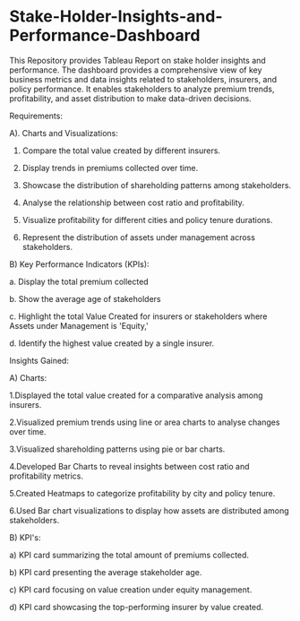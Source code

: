 # Stake-Holder-Insights-and-Performance-Dashboard
This Repository provides Tableau Report on stake holder insights and performance.
The dashboard provides a comprehensive view of key business metrics and data insights related to stakeholders, insurers, and policy performance. It enables stakeholders to analyze premium trends, profitability, and asset distribution to make data-driven decisions.

Requirements:

A).	Charts and Visualizations:

1.	Compare the total value created by different insurers.

2.	Display trends in premiums collected over time.

3.	Showcase the distribution of shareholding patterns among stakeholders.

4.	Analyse the relationship between cost ratio and profitability.

5.	Visualize profitability for different cities and policy tenure durations.

6.	Represent the distribution of assets under management across stakeholders.

B)	Key Performance Indicators (KPIs):

a.	Display the total premium collected

b.	Show the average age of stakeholders

c.	Highlight the total Value Created for insurers or stakeholders where Assets under Management is 'Equity,' 

d.	Identify the highest value created by a single insurer.

Insights Gained:

A) Charts:

1.Displayed the total value created for a comparative analysis among insurers.

2.Visualized premium trends using line or area charts to analyse changes over time.

3.Visualized shareholding patterns using pie or bar charts.

4.Developed Bar Charts to reveal insights between cost ratio and profitability metrics.

5.Created Heatmaps to categorize profitability by city and policy tenure.

6.Used Bar chart visualizations to display how assets are distributed among stakeholders.

B) KPI's:

a) KPI card summarizing the total amount of premiums collected.

b) KPI card presenting the average stakeholder age.

c) KPI card focusing on value creation under equity management.

d) KPI card showcasing the top-performing insurer by value created.
